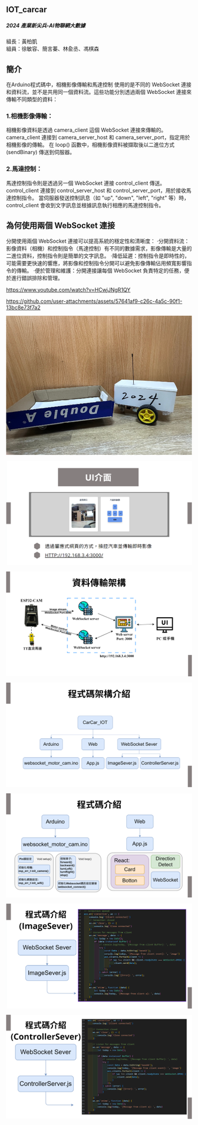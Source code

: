 ## IOT_carcar

##### 2024 產業新尖兵-AI物聯網大數據  

組長：黃柏凱  
組員：徐敏容、簡言蓁、林兪丞、馮棋森  

## 簡介
在Arduino程式碼中，相機影像傳輸和馬達控制 使用的是不同的 WebSocket 連接和資料流，並不是共用同一個資料流。這些功能分別透過兩個 WebSocket 連接來傳輸不同類型的資料：
### 1.相機影像傳輸：
相機影像資料是透過 camera_client 這個 WebSocket 連接來傳輸的。
camera_client 連接到 camera_server_host 和 camera_server_port，指定用於相機影像的傳輸。
在 loop() 函數中，相機影像資料被擷取後以二進位方式 (sendBinary) 傳送到伺服器。
### 2.馬達控制：
馬達控制指令則是透過另一個 WebSocket 連接 control_client 傳送。
control_client 連接到 control_server_host 和 control_server_port，用於接收馬達控制指令。
當伺服器發送控制訊息（如 "up", "down", "left", "right" 等）時，control_client 會收到文字訊息並根據訊息執行相應的馬達控制指令。
## 為何使用兩個 WebSocket 連接
分開使用兩個 WebSocket 連接可以提高系統的穩定性和清晰度：
‧分開資料流：影像資料（相機）和控制指令（馬達控制）有不同的數據需求，影像傳輸是大量的二進位資料，控制指令則是簡單的文字訊息。
‧降低延遲：控制指令是即時性的，可能需要更快速的響應，將影像和控制指令分開可以避免影像傳輸佔用頻寬影響指令的傳輸。
‧便於管理和維護：分開連接讓每個 WebSocket 負責特定的任務，便於進行錯誤排除和管理。

https://www.youtube.com/watch?v=HCwjJNgR1QY

https://github.com/user-attachments/assets/57641af9-c26c-4a5c-90f1-13bc8e73f7a2

![image](https://github.com/rong142/IOT_carcar/blob/main/img%26video/image.png)

![image](https://github.com/rong142/IOT_carcar/blob/main/img%26video/introduce_6.png)

![image](https://github.com/Uokio516/IOT_carcar/blob/main/img&video/introduce_5.png?raw=true)

![image](https://github.com/rong142/IOT_carcar/blob/main/img%26video/introduce_1.png)

![image](https://github.com/rong142/IOT_carcar/blob/main/img%26video/introduce_2.png)

![image](https://github.com/rong142/IOT_carcar/blob/main/img%26video/introduce_3.png)

![image](https://github.com/rong142/IOT_carcar/blob/main/img%26video/introduce_4.png)


